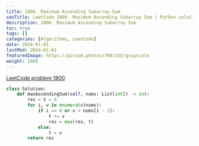 ```yaml
---
title: 1800. Maximum Ascending Subarray Sum
seoTitle: LeetCode 1800. Maximum Ascending Subarray Sum | Python solution and explanation
description: 1800. Maximum Ascending Subarray Sum
toc: true
tags: []
categories: [Algorithms, LeetCode]
date: 2024-01-01
lastMod: 2024-01-01
featuredImage: https://picsum.photos/700/155?grayscale
weight: 1800
---
```


[LeetCode problem 1800](https://leetcode.com/problems/maximum-ascending-subarray-sum/)

```python
class Solution:
    def maxAscendingSum(self, nums: List[int]) -> int:
        res = t = 0
        for i, v in enumerate(nums):
            if i == 0 or v > nums[i - 1]:
                t += v
                res = max(res, t)
            else:
                t = v
        return res

```
